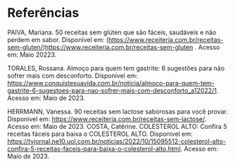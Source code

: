 # Referências

PAIVA, Mariana. 50 receitas sem glúten que são fáceis, saudáveis e não perdem em sabor. Disponível em: (https://www.receiteria.com.br/receitas-sem-gluten/)https://www.receiteria.com.br/receitas-sem-gluten . Acesso em:  Maio 20223.

TORALES, Rossana. Almoço para quem tem gastrite: 6 sugestões para não sofrer mais com desconforto. Disponivel em: https://www.conquistesuavida.com.br/noticia/almoco-para-quem-tem-gastrite-6-sugestoes-para-nao-sofrer-mais-com-desconforto_a12022/1. Acesso em: Maio de 2023.

HERRMANN, Vanessa. 90 receitas sem lactose saborosas para você provar. Disponivel em: https://www.receiteria.com.br/receitas-sem-lactose/. Acesso em: Maio de 2023.
COSTA, Catêrine. COLESTEROL ALTO: Confira 5 receitas fáceis para baixa o COLESTEROL ALTO. Disponivel em: https://tvjornal.ne10.uol.com.br/noticias/2022/10/15095512-colesterol-alto-confira-5-receitas-faceis-para-baixa-o-colesterol-alto.html. Acesso em: Maio de 2023.

